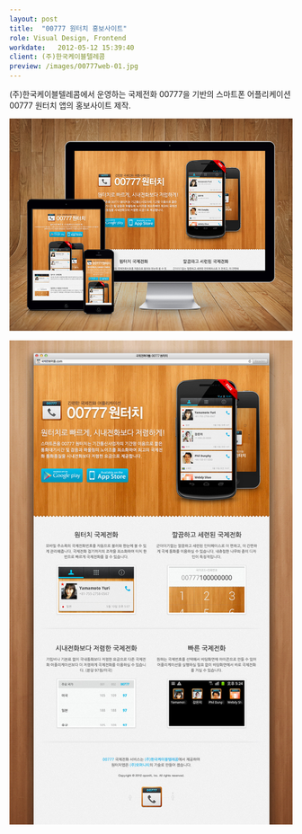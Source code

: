 ```yaml
---
layout: post
title:  "00777 원터치 홍보사이트"
role: Visual Design, Frontend
workdate:   2012-05-12 15:39:40
client: (주)한국케이블텔레콤
preview: /images/00777web-01.jpg
---
```


(주)한국케이블텔레콤에서 운영하는 국제전화 00777을 기반의 스마트폰 어플리케이션 00777 원터치 앱의 홍보사이트 제작.

![Picture 1](/images/00777web-01.jpg)

![Picture 2](/images/00777web-02.jpg)